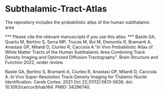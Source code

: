 # Subthalamic-Tract-Atlas

The repository includes the probabilistic atlas of the human subthalamic area

*** Please cite the relevant manuscripts if you use this atlas: ***
Basile GA, Quartu M, Bertino S, Serra MP, Trucas M, Boi M, Demontis R, Bramanti A, Anastasi GP, Milardi D, Ciurleo R, Cacciola A."In Vivo Probabilistic Atlas of White Matter Tracts of the Human Subthalamic Area Combining Track Density Imaging and Optimized Diffusion Tractography". Brain Structure and Function 2022, under review. 

Basile GA, Bertino S, Bramanti A, Ciurleo R, Anastasi GP, Milardi D, Cacciola A. In Vivo Super-Resolution Track-Density Imaging for Thalamic Nuclei Identification. Cereb Cortex. 2021 Oct 22;31(12):5613-5636. doi: 10.1093/cercor/bhab184. PMID: 34296740.


